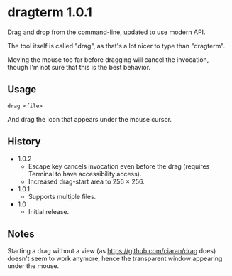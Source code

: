 #  dragterm 1.0.1

Drag and drop from the command-line, updated to use modern API.

The tool itself is called "drag", as that's a lot nicer to type than "dragterm".

Moving the mouse too far before dragging will cancel the invocation, though I'm not sure that this is the best behavior.

## Usage

`drag <file>`

And drag the icon that appears under the mouse cursor.

## History

- 1.0.2
	- Escape key cancels invocation even before the drag (requires Terminal to have accessibility access).
	- Increased drag-start area to 256 × 256.
- 1.0.1
	- Supports multiple files.
- 1.0
	- Initial release.

## Notes

Starting a drag without a view (as <https://github.com/ciaran/drag> does) doesn't seem to work anymore, hence the transparent window appearing under the mouse.
